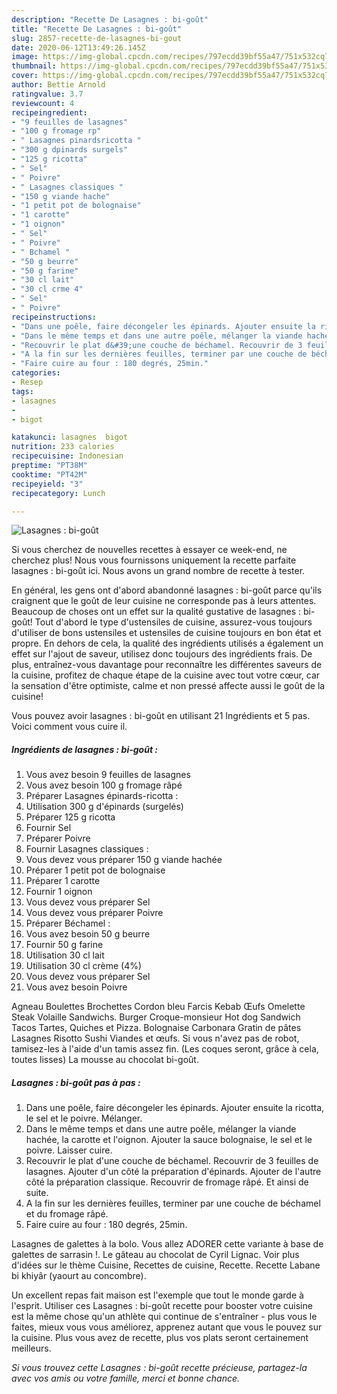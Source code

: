 ```yaml
---
description: "Recette De Lasagnes : bi-goût"
title: "Recette De Lasagnes : bi-goût"
slug: 2857-recette-de-lasagnes-bi-gout
date: 2020-06-12T13:49:26.145Z
image: https://img-global.cpcdn.com/recipes/797ecdd39bf55a47/751x532cq70/lasagnes-bi-gout-photo-principale-de-la-recette.jpg
thumbnail: https://img-global.cpcdn.com/recipes/797ecdd39bf55a47/751x532cq70/lasagnes-bi-gout-photo-principale-de-la-recette.jpg
cover: https://img-global.cpcdn.com/recipes/797ecdd39bf55a47/751x532cq70/lasagnes-bi-gout-photo-principale-de-la-recette.jpg
author: Bettie Arnold
ratingvalue: 3.7
reviewcount: 4
recipeingredient:
- "9 feuilles de lasagnes"
- "100 g fromage rp"
- " Lasagnes pinardsricotta "
- "300 g dpinards surgels"
- "125 g ricotta"
- " Sel"
- " Poivre"
- " Lasagnes classiques "
- "150 g viande hache"
- "1 petit pot de bolognaise"
- "1 carotte"
- "1 oignon"
- " Sel"
- " Poivre"
- " Bchamel "
- "50 g beurre"
- "50 g farine"
- "30 cl lait"
- "30 cl crme 4"
- " Sel"
- " Poivre"
recipeinstructions:
- "Dans une poêle, faire décongeler les épinards. Ajouter ensuite la ricotta, le sel et le poivre. Mélanger."
- "Dans le même temps et dans une autre poêle, mélanger la viande hachée, la carotte et l&#39;oignon. Ajouter la sauce bolognaise, le sel et le poivre. Laisser cuire."
- "Recouvrir le plat d&#39;une couche de béchamel. Recouvrir de 3 feuilles de lasagnes. Ajouter d&#39;un côté la préparation d&#39;épinards. Ajouter de l&#39;autre côté la préparation classique. Recouvrir de fromage râpé. Et ainsi de suite."
- "A la fin sur les dernières feuilles, terminer par une couche de béchamel et du fromage râpé."
- "Faire cuire au four : 180 degrés, 25min."
categories:
- Resep
tags:
- lasagnes
- 
- bigot

katakunci: lasagnes  bigot 
nutrition: 233 calories
recipecuisine: Indonesian
preptime: "PT38M"
cooktime: "PT42M"
recipeyield: "3"
recipecategory: Lunch

---
```



![Lasagnes : bi-goût](https://img-global.cpcdn.com/recipes/797ecdd39bf55a47/751x532cq70/lasagnes-bi-gout-photo-principale-de-la-recette.jpg)

Si vous cherchez de nouvelles recettes à essayer ce week-end, ne cherchez plus! Nous vous fournissons uniquement la recette parfaite lasagnes : bi-goût ici. Nous avons un grand nombre de recette à tester.

En général, les gens ont d'abord abandonné lasagnes : bi-goût parce qu'ils craignent que le goût de leur cuisine ne corresponde pas à leurs attentes. Beaucoup de choses ont un effet sur la qualité gustative de lasagnes : bi-goût! Tout d'abord le type d'ustensiles de cuisine, assurez-vous toujours d'utiliser de bons ustensiles et ustensiles de cuisine toujours en bon état et propre. En dehors de cela, la qualité des ingrédients utilisés a également un effet sur l'ajout de saveur, utilisez donc toujours des ingrédients frais. De plus, entraînez-vous davantage pour reconnaître les différentes saveurs de la cuisine, profitez de chaque étape de la cuisine avec tout votre cœur, car la sensation d'être optimiste, calme et non pressé affecte aussi le goût de la cuisine!

<!--inarticleads1-->

Vous pouvez avoir lasagnes : bi-goût en utilisant 21 Ingrédients et 5 pas. Voici comment vous cuire il.

##### Ingrédients de lasagnes : bi-goût :

1. Vous avez besoin 9 feuilles de lasagnes
1. Vous avez besoin 100 g fromage râpé
1. Préparer  Lasagnes épinards-ricotta :
1. Utilisation 300 g d&#39;épinards (surgelés)
1. Préparer 125 g ricotta
1. Fournir  Sel
1. Préparer  Poivre
1. Fournir  Lasagnes classiques :
1. Vous devez vous préparer 150 g viande hachée
1. Préparer 1 petit pot de bolognaise
1. Préparer 1 carotte
1. Fournir 1 oignon
1. Vous devez vous préparer  Sel
1. Vous devez vous préparer  Poivre
1. Préparer  Béchamel :
1. Vous avez besoin 50 g beurre
1. Fournir 50 g farine
1. Utilisation 30 cl lait
1. Utilisation 30 cl crème (4%)
1. Vous devez vous préparer  Sel
1. Vous avez besoin  Poivre


Agneau Boulettes Brochettes Cordon bleu Farcis Kebab Œufs Omelette Steak Volaille Sandwichs. Burger Croque-monsieur Hot dog Sandwich Tacos Tartes, Quiches et Pizza. Bolognaise Carbonara Gratin de pâtes Lasagnes Risotto Sushi Viandes et œufs. Si vous n&#39;avez pas de robot, tamisez-les à l&#39;aide d&#39;un tamis assez fin. (Les coques seront, grâce à cela, toutes lisses) La mousse au chocolat bi-goût. 

<!--inarticleads2-->

##### Lasagnes : bi-goût pas à pas :

1. Dans une poêle, faire décongeler les épinards. Ajouter ensuite la ricotta, le sel et le poivre. Mélanger.
1. Dans le même temps et dans une autre poêle, mélanger la viande hachée, la carotte et l&#39;oignon. Ajouter la sauce bolognaise, le sel et le poivre. Laisser cuire.
1. Recouvrir le plat d&#39;une couche de béchamel. Recouvrir de 3 feuilles de lasagnes. Ajouter d&#39;un côté la préparation d&#39;épinards. Ajouter de l&#39;autre côté la préparation classique. Recouvrir de fromage râpé. Et ainsi de suite.
1. A la fin sur les dernières feuilles, terminer par une couche de béchamel et du fromage râpé.
1. Faire cuire au four : 180 degrés, 25min.


Lasagnes de galettes à la bolo. Vous allez ADORER cette variante à base de galettes de sarrasin !. Le gâteau au chocolat de Cyril Lignac. Voir plus d&#39;idées sur le thème Cuisine, Recettes de cuisine, Recette. Recette Labane bi khiyâr (yaourt au concombre). 

<!--inarticleads1-->

<p>
Un excellent repas fait maison est l'exemple que tout le monde garde à l'esprit. Utiliser ces Lasagnes : bi-goût recette pour booster votre cuisine est la même chose qu'un athlète qui continue de s'entraîner - plus vous le faites, mieux vous vous améliorez, apprenez autant que vous le pouvez sur la cuisine. Plus vous avez de recette, plus vos plats seront certainement meilleurs.
</p>

<p>
<i>Si vous trouvez cette Lasagnes : bi-goût recette précieuse, partagez-la avec vos amis ou votre famille, merci et bonne chance.</i>
</p>
